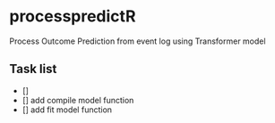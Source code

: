 # processpredictR
Process Outcome Prediction from event log using Transformer model

## Task list
- [] 
- [] add compile model function
- [] add fit model function
